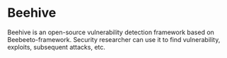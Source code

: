 # Beehive
Beehive is an open-source vulnerability detection framework based on Beebeeto-framework. Security researcher can use it to find vulnerability, exploits, subsequent attacks, etc.
